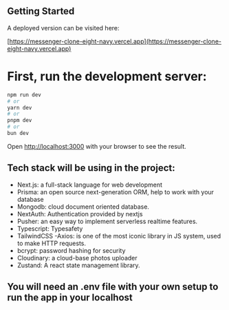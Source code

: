 ## Getting Started
A deployed version can be visited here:

[https://messenger-clone-eight-navy.vercel.app](https://messenger-clone-eight-navy.vercel.app)



# First, run the development server:

```bash
npm run dev
# or
yarn dev
# or
pnpm dev
# or
bun dev
```

Open [http://localhost:3000](http://localhost:3000) with your browser to see the result.

## Tech stack will be using in the project:
  - Next.js: a full-stack language for web development
  - Prisma: an open source next-generation ORM, help to work with your database
  - Mongodb: cloud document oriented database.
  - NextAuth: Authentication provided by nextjs
  - Pusher: an easy way to implement serverless realtime features.
  - Typescript: Typesafety
  - TailwindCSS
  -Axios: is one of the most iconic library in JS system, used to make HTTP requests.
  - bcrypt: password hashing for security
  - Cloudinary: a cloud-base photos uploader
  - Zustand: A react state management library.

## You will need an .env file with your own setup to run the app in your localhost


